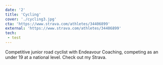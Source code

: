 ```yaml
---
date: '2'
title: 'Cycling'
cover: './cycling3.jpg'
cta: 'https://www.strava.com/athletes/34406899'
external: 'https://www.strava.com/athletes/34406899'
tech:
 - test
---
```


Competitive junior road cyclist with Endeavour Coaching, competing as an under 19 at a national level. Check out my Strava.